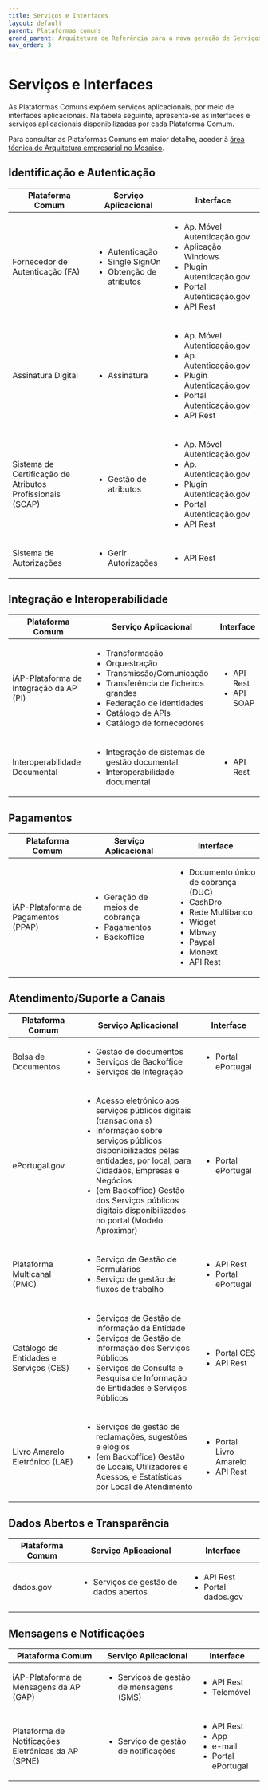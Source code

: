 ```yaml
---
title: Serviços e Interfaces
layout: default
parent: Plataformas comuns
grand_parent: Arquitetura de Referência para a nova geração de Serviços Públicos Digitais
nav_order: 3
---
```


# Serviços e Interfaces

As Plataformas Comuns expõem serviços aplicacionais, por meio de interfaces aplicacionais. Na tabela seguinte, apresenta-se as interfaces e serviços aplicacionais disponibilizadas por cada Plataforma Comum.&#x20;

Para consultar as Plataformas Comuns em maior detalhe, aceder à [área técnica de Arquitetura empresarial no Mosaico](https://mosaico.gov.pt/areas-tecnicas/arquitetura-empresarial).

## Identificação e Autenticação

| Plataforma Comum                                          | Serviço Aplicacional                                                               | Interface                                                                                                                                                  |
| --------------------------------------------------------- | ---------------------------------------------------------------------------------- | ---------------------------------------------------------------------------------------------------------------------------------------------------------- |
| Fornecedor de Autenticação (FA)                           | <ul><li>Autenticação</li><li>Single SignOn</li><li>Obtenção de atributos</li></ul> | <ul><li>Ap. Móvel Autenticação.gov</li><li>Aplicação Windows</li><li>Plugin Autenticação.gov</li><li>Portal Autenticação.gov</li><li>API Rest</li></ul>    |
| Assinatura Digital                                        | <ul><li>Assinatura</li></ul>                                                       | <ul><li>Ap. Móvel Autenticação.gov</li><li>Ap. Autenticação.gov</li><li>Plugin Autenticação.gov</li><li>Portal Autenticação.gov</li><li>API Rest</li></ul> |
| Sistema de Certificação de Atributos Profissionais (SCAP) | <ul><li>Gestão de atributos</li></ul>                                              | <ul><li>Ap. Móvel Autenticação.gov</li><li>Ap. Autenticação.gov</li><li>Plugin Autenticação.gov</li><li>Portal Autenticação.gov</li><li>API Rest</li></ul> |
| Sistema de Autorizações                                   | <ul><li>Gerir Autorizações</li></ul>                                               | <ul><li>API Rest</li></ul>                                                                                                                                 |

## Integração e Interoperabilidade

| Plataforma Comum                        | Serviço Aplicacional                                                                                                                                                                                                       | Interface                                   |
| --------------------------------------- | -------------------------------------------------------------------------------------------------------------------------------------------------------------------------------------------------------------------------- | ------------------------------------------- |
| iAP-Plataforma de Integração da AP (PI) | <ul><li>Transformação</li><li>Orquestração</li><li>Transmissão/Comunicação</li><li>Transferência de ficheiros grandes</li><li>Federação de identidades</li><li>Catálogo de APIs</li><li>Catálogo de fornecedores</li></ul> | <ul><li>API Rest</li><li>API SOAP</li></ul> |
| Interoperabilidade Documental           | <ul><li>Integração de sistemas de gestão documental</li><li>Interoperabilidade documental</li></ul>                                                                                                                        | <ul><li>API Rest</li></ul>                  |

## Pagamentos

| Plataforma Comum                    | Serviço Aplicacional                                                                 | Interface                                                                                                                                                               |
| ----------------------------------- | ------------------------------------------------------------------------------------ | ----------------------------------------------------------------------------------------------------------------------------------------------------------------------- |
| iAP-Plataforma de Pagamentos (PPAP) | <ul><li>Geração de meios de cobrança</li><li>Pagamentos</li><li>Backoffice</li></ul> | <ul><li>Documento único de cobrança (DUC)</li><li>CashDro</li><li>Rede Multibanco</li><li>Widget</li><li>Mbway</li><li>Paypal</li><li>Monext</li><li>API Rest</li></ul> |

## Atendimento/Suporte a Canais

| Plataforma Comum                       | Serviço Aplicacional                                                                                                                                                                                                                                                                                                      | Interface                                               |
| -------------------------------------- | ------------------------------------------------------------------------------------------------------------------------------------------------------------------------------------------------------------------------------------------------------------------------------------------------------------------------- | ------------------------------------------------------- |
| Bolsa de Documentos                    | <ul><li>Gestão de documentos</li><li>Serviços de Backoffice</li><li>Serviços de Integração</li></ul>                                                                                                                                                                                                                      | <ul><li>Portal ePortugal</li></ul>                      |
| ePortugal.gov                          | <ul><li>Acesso eletrónico aos serviços públicos digitais (transacionais)</li><li>Informação sobre serviços públicos disponibilizados pelas entidades, por local, para Cidadãos, Empresas e Negócios</li><li>(em Backoffice) Gestão dos Serviços públicos digitais disponibilizados no portal (Modelo Aproximar)</li></ul> | <ul><li>Portal ePortugal</li></ul>                      |
| Plataforma Multicanal (PMC)            | <ul><li>Serviço de Gestão de Formulários</li><li>Serviço de gestão de fluxos de trabalho</li></ul>                                                                                                                                                                                                                        | <ul><li>API Rest</li><li>Portal ePortugal</li></ul>     |
| Catálogo de Entidades e Serviços (CES) | <ul><li>Serviços de Gestão de Informação da Entidade</li><li>Serviços de Gestão de Informação dos Serviços Públicos</li><li>Serviços de Consulta e Pesquisa de Informação de Entidades e Serviços Públicos</li></ul>                                                                                                      | <ul><li>Portal CES</li><li>API Rest</li></ul>           |
| Livro Amarelo Eletrónico (LAE)         | <ul><li>Serviços de gestão de reclamações, sugestões e elogios</li><li>(em Backoffice) Gestão de Locais, Utilizadores e Acessos, e Estatísticas por Local de Atendimento</li></ul>                                                                                                                                        | <ul><li>Portal Livro Amarelo</li><li>API Rest</li></ul> |

## Dados Abertos e Transparência

| Plataforma Comum | Serviço Aplicacional                                  | Interface                                           |
| ---------------- | ----------------------------------------------------- | --------------------------------------------------- |
| dados.gov        | <ul><li>Serviços de gestão de dados abertos</li></ul> | <ul><li>API Rest</li><li>Portal dados.gov</li></ul> |

## Mensagens e Notificações

| Plataforma Comum                                    | Serviço Aplicacional                                    | Interface                                                                      |
| --------------------------------------------------- | ------------------------------------------------------- | ------------------------------------------------------------------------------ |
| iAP-Plataforma de Mensagens da AP (GAP)             | <ul><li>Serviços de gestão de mensagens (SMS)</li></ul> | <ul><li>API Rest</li><li>Telemóvel</li></ul>                                   |
| Plataforma de Notificações Eletrónicas da AP (SPNE) | <ul><li>Serviço de gestão de notificações</li></ul>     | <ul><li>API Rest</li><li>App</li><li>e-mail</li><li>Portal ePortugal</li></ul> |
